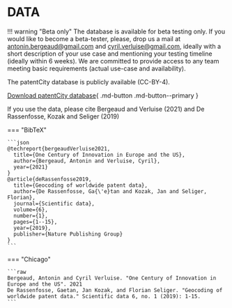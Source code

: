 # DATA

!!! warning "Beta only"
    The database is available for beta testing only. If you would like to become a beta-tester, please, drop us a mail at antonin.bergeaud@gmail.com and cyril.verluise@gmail.com, ideally with a short description of your use case and mentioning your testing timeline (ideally within 6 weeks). We are committed to provide access to any team meeting basic requirements (actual use-case and availability).

The patentCity database is publicly available (CC-BY-4).

[Download patentCity database](#){ .md-button .md-button--primary }

If you use the data, please cite Bergeaud and Verluise (2021) and De Rassenfosse, Kozak and Seliger (2019)

=== "BibTeX"

    ```json
    @techreport{bergeaudVerluise2021,
      title={One Century of Innovation in Europe and the US},
      author={Bergeaud, Antonin and Verluise, Cyril},
      year={2021}
    }
    @article{deRassenfosse2019,
      title={Geocoding of worldwide patent data},
      author={De Rassenfosse, Ga{\'e}tan and Kozak, Jan and Seliger, Florian},
      journal={Scientific data},
      volume={6},
      number={1},
      pages={1--15},
      year={2019},
      publisher={Nature Publishing Group}
    }
    ```

=== "Chicago"

    ```raw
    Bergeaud, Antonin and Cyril Verluise. "One Century of Innovation in Europe and the US". 2021
    De Rassenfosse, Gaetan, Jan Kozak, and Florian Seliger. "Geocoding of worldwide patent data." Scientific data 6, no. 1 (2019): 1-15.
    ```
